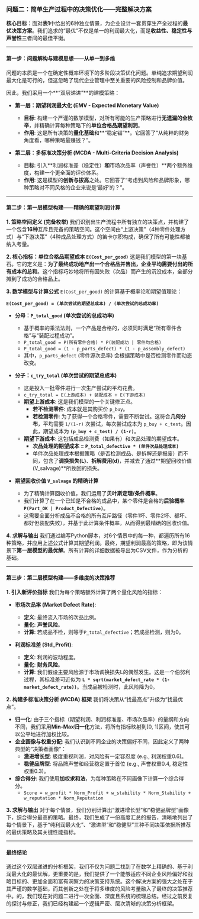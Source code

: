 ### **问题二：简单生产过程中的决策优化——完整解决方案**

**核心目标**：面对**表1**中给出的6种独立情景，为企业设计一套贯穿生产全过程的**最优决策方案**。我们追求的“最优”不仅是单一的利润最大化，而是**收益性、稳定性与声誉性**三者间的最佳平衡。

---

#### **第一步：问题解构与建模思想——从单一到多维**

问题的本质是一个在确定性概率环境下的多阶段决策优化问题。单纯追求期望利润最大化是可行的，但这忽略了现代企业管理中至关重要的风险控制和品牌价值。

因此，我们采用一个**“双层递进”**的建模策略：

*   **第一层：期望利润最大化 (EMV - Expected Monetary Value)**
    *   **目标**: 构建一个严谨的数学模型，对所有可能的生产策略进行**无遗漏的全枚举**，并精确计算每种策略下的**单位合格品期望利润**。
    *   **作用**: 这是所有决策的**量化基础**和**“稳定锚”**。它回答了“从纯粹的财务角度看，哪种策略最赚钱？”。

*   **第二层：多标准决策分析 (MCDA - Multi-Criteria Decision Analysis)**
    *   **目标**: 引入**利润标准差（稳定性）**和**市场次品率（声誉性）**两个额外维度，构建一个更全面的评价体系。
    *   **作用**: 这是模型的**创新与拔高**之处。它回答了“考虑到风险和品牌形象，哪种策略对不同风格的企业来说是‘最好’的？”。

---

#### **第二步：第一层模型构建——精确的期望利润计算**

**1. 策略空间定义 (完备枚举)**
我们识别出生产流程中所有独立的决策点，并构建了一个包含**16种**互斥且完备的策略空间。这个空间由“上游决策”（4种零件处理方式）与“下游决策”（4种成品处理方式）的笛卡尔积构成，确保了所有可能性都被纳入考量。

**2. 核心指标：单位合格品期望成本 `E(Cost_per_good)`**
这是我们模型的第一块基石。它的定义是：**为了最终成功地产出一个合格品并售出，企业平均需要付出的所有成本的总和**。这个指标巧妙地将所有因失败（次品）而产生的沉没成本，全部分摊到了成功的合格品上。

**3. 数学模型与计算公式**
`E(Cost_per_good)` 的计算基于概率论和期望值理论：

**`E(Cost_per_good) = (单次尝试的期望总成本) / (单次尝试的总成功率)`**

*   **分母：`P_total_good` (单次尝试的总成功率)**
    *   基于概率的乘法法则，一个产品是合格的，必须同时满足“所有零件合格”与“装配过程成功”。
    *   `P_total_good = P(所有零件合格) * P(装配成功 | 零件均合格)`
    *   `P_total_good = (1 - p_parts_defect) * (1 - p_assembly_defect)`
    *   其中，`p_parts_defect` (零件源次品率) 会根据策略中是否检测零件而动态改变。

*   **分子：`c_try_total` (单次尝试的期望总成本)**
    *   这是投入一批零件进行一次生产尝试的平均花费。
    *   `c_try_total = E(上游成本) + 装配成本 + E(下游成本)`
    *   **期望上游成本**: 这是我们模型的一个关键修正点。
        *   **若不检测零件**: 成本就是其购买价 `p_buy`。
        *   **若检测零件**: 为了获得一个合格零件，需要不断尝试。这符合**几何分布**，平均需要 `1/(1-r)` 次尝试，每次尝试成本为 `p_buy + c_test`。因此，期望成本为 **`(p_buy + c_test) / (1-r)`**。
    *   **期望下游成本**: 这包括成品检测费（如果有）和次品处理的期望成本。
        *   **次品处理的期望成本 = `P_total_defective * (单件次品处理成本)`**
        *   单件次品处理成本根据策略（是否检测成品、是拆解还是报废）而不同，包含了**调换损失(L)**、**拆解费用(d)**，并减去了通过**期望回收价值(V_salvage)**所挽回的损失。

*   **期望回收价值 `V_salvage` 的精确计算**
    *   为了精确计算回收价值，我们运用了**贝叶斯定理/条件概率**。
    *   我们计算了在一个已知是不合格的成品中，某个零件是合格的**后验概率 `P(Part_OK | Product_Defective)`**。
    *   这需要全面分析成品不合格的所有互斥路径（零件1坏、零件2坏、都坏、都好但装配失败），并基于此计算条件概率，从而得到最精确的回收价值。

**4. 求解与输出**
我们通过编写Python脚本，对6个情景中的每一种，都遍历所有16种策略，并应用上述公式计算其期望利润。最终，期望利润最高的策略，即为该情景下**第一层模型的最优解**。所有计算的详细数据被导出为CSV文件，作为分析的基础。

---

#### **第三步：第二层模型构建——多维度的决策推荐**

**1. 引入新评价指标**
我们为每个策略额外计算了两个量化风险的指标：

*   **市场次品率 (Market Defect Rate)**:
    *   **定义**: 最终流入市场的次品比例。
    *   **量化**: **声誉风险**。
    *   **计算**: 若成品不检，则等于`P_total_defective`；若成品检测，则为0。

*   **利润标准差 (Std_Profit)**:
    *   **定义**: 利润的波动程度。
    *   **量化**: **财务风险**。
    *   **计算**: 我们假设主要风险源于市场调换损失L的偶然发生。这是一个伯努利过程，其标准差可近似为 **`L * sqrt(market_defect_rate * (1-market_defect_rate))`**。当成品被检测时，此风险降为0。

**2. 构建多标准决策分析 (MCDA) 框架**
我们将决策从“找最高点”升级为“找最优点”。

*   **归一化**: 由于三个指标（期望利润、利润标准差、市场次品率）的量纲和方向不同，我们采用**Min-Max归一化**方法，将所有指标映射到[0, 1]区间，使其可以公平地进行加权比较。
*   **企业画像与权重分配**: 我们认识到不同企业的决策偏好不同，因此定义了两种典型的“决策者画像”：
    *   **激进增长型**: 极度重视利润，对风险有一定容忍度 (e.g., 利润权重0.6)。
    *   **稳健品牌型**: 将品牌声誉和经营稳定置于首位 (e.g., 声誉权重0.4, 稳定性权重0.3)。
*   **综合得分**: 我们使用**加权求和法**，为每种策略在不同画像下计算一个综合得分。
    *   `Score = w_profit * Norm_Profit + w_stability * Norm_Stability + w_reputation * Norm_Reputation`

**3. 求解与输出**
对于每个情景，我们分别计算出“激进增长型”和“稳健品牌型”画像下，综合得分最高的策略。最终，我们生成了一份高度汇总的报告，清晰地列出了每个情景下，基于“纯利润最大化”、“激进型”和“稳健型”三种不同决策依据所推荐的最优策略及其关键性能指标。

---

#### **最终结论**

通过这个双层递进的分析框架，我们不仅为问题二找到了在数学上精确的、基于利润最大化的最优解，更重要的是，我们提供了一个能够适应不同企业风险偏好和战略目标的、更加全面和富有洞察力的决策支持系统。这个解决方案的强大之处在于其严谨的数学基础，而其创新之处在于将多维度的风险考量融入了最终的决策推荐中。的，我们现在对问题二进行一次全面、深度且系统的梳理总结。经过之前反复的探讨与修正，我们已经构建起一个逻辑严密、层次清晰的决策分析框架。

---